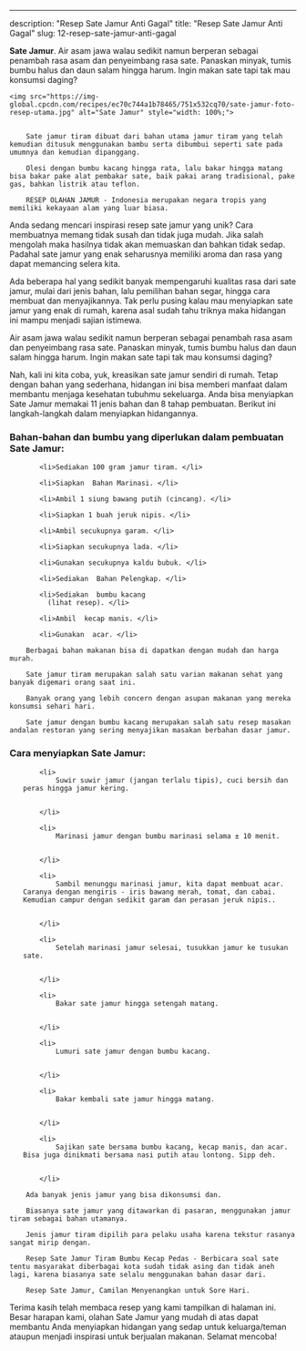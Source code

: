 ---
description: "Resep Sate Jamur Anti Gagal"
title: "Resep Sate Jamur Anti Gagal"
slug: 12-resep-sate-jamur-anti-gagal

<p>
	<strong>Sate Jamur</strong>. 
	Air asam jawa walau sedikit namun berperan sebagai penambah rasa asam dan penyeimbang rasa sate. Panaskan minyak, tumis bumbu halus dan daun salam hingga harum. Ingin makan sate tapi tak mau konsumsi daging?
</p>
<p>
	
	<img src="https://img-global.cpcdn.com/recipes/ec70c744a1b78465/751x532cq70/sate-jamur-foto-resep-utama.jpg" alt="Sate Jamur" style="width: 100%;">
	
	
		Sate jamur tiram dibuat dari bahan utama jamur tiram yang telah kemudian ditusuk menggunakan bambu serta dibumbui seperti sate pada umumnya dan kemudian dipanggang.
	
		Olesi dengan bumbu kacang hingga rata, lalu bakar hingga matang bisa bakar pake alat pembakar sate, baik pakai arang tradisional, pake gas, bahkan listrik atau teflon.
	
		RESEP OLAHAN JAMUR - Indonesia merupakan negara tropis yang memiliki kekayaan alam yang luar biasa.
	
</p>

<p>
	Anda sedang mencari inspirasi resep sate jamur yang unik? Cara membuatnya memang tidak susah dan tidak juga mudah. Jika salah mengolah maka hasilnya tidak akan memuaskan dan bahkan tidak sedap. Padahal sate jamur yang enak seharusnya memiliki aroma dan rasa yang dapat memancing selera kita.
</p>

<p>
	Ada beberapa hal yang sedikit banyak mempengaruhi kualitas rasa dari sate jamur, mulai dari jenis bahan, lalu pemilihan bahan segar, hingga cara membuat dan menyajikannya. Tak perlu pusing kalau mau menyiapkan sate jamur yang enak di rumah, karena asal sudah tahu triknya maka hidangan ini mampu menjadi sajian istimewa.
</p>

<p>
	Air asam jawa walau sedikit namun berperan sebagai penambah rasa asam dan penyeimbang rasa sate. Panaskan minyak, tumis bumbu halus dan daun salam hingga harum. Ingin makan sate tapi tak mau konsumsi daging?
</p>


<p>
	Nah, kali ini kita coba, yuk, kreasikan sate jamur sendiri di rumah. Tetap dengan bahan yang sederhana, hidangan ini bisa memberi manfaat dalam membantu menjaga kesehatan tubuhmu sekeluarga. Anda bisa menyiapkan Sate Jamur memakai 11 jenis bahan dan 8 tahap pembuatan. Berikut ini langkah-langkah dalam menyiapkan hidangannya.
</p> 

<h3>Bahan-bahan dan bumbu yang diperlukan dalam pembuatan Sate Jamur:</h3>

<ol>
	
		<li>Sediakan 100 gram jamur tiram. </li>
	
		<li>Siapkan  Bahan Marinasi. </li>
	
		<li>Ambil 1 siung bawang putih (cincang). </li>
	
		<li>Siapkan 1 buah jeruk nipis. </li>
	
		<li>Ambil secukupnya garam. </li>
	
		<li>Siapkan secukupnya lada. </li>
	
		<li>Gunakan secukupnya kaldu bubuk. </li>
	
		<li>Sediakan  Bahan Pelengkap. </li>
	
		<li>Sediakan  bumbu kacang
          (lihat resep). </li>
	
		<li>Ambil  kecap manis. </li>
	
		<li>Gunakan  acar. </li>
	
</ol>
<p>
	
		Berbagai bahan makanan bisa di dapatkan dengan mudah dan harga murah.
	
		Sate jamur tiram merupakan salah satu varian makanan sehat yang banyak digemari orang saat ini.
	
		Banyak orang yang lebih concern dengan asupan makanan yang mereka konsumsi sehari hari.
	
		Sate jamur dengan bumbu kacang merupakan salah satu resep masakan andalan restoran yang sering menyajikan masakan berbahan dasar jamur.
	
</p>


<h3>Cara menyiapkan Sate Jamur:</h3>

<ol>
	
		<li>
			Suwir suwir jamur (jangan terlalu tipis), cuci bersih dan peras hingga jamur kering.
			
			
		</li>
	
		<li>
			Marinasi jamur dengan bumbu marinasi selama ± 10 menit.
			
			
		</li>
	
		<li>
			Sambil menunggu marinasi jamur, kita dapat membuat acar. Caranya dengan mengiris - iris bawang merah, tomat, dan cabai. Kemudian campur dengan sedikit garam dan perasan jeruk nipis..
			
			
		</li>
	
		<li>
			Setelah marinasi jamur selesai, tusukkan jamur ke tusukan sate.
			
			
		</li>
	
		<li>
			Bakar sate jamur hingga setengah matang.
			
			
		</li>
	
		<li>
			Lumuri sate jamur dengan bumbu kacang.
			
			
		</li>
	
		<li>
			Bakar kembali sate jamur hingga matang.
			
			
		</li>
	
		<li>
			Sajikan sate bersama bumbu kacang, kecap manis, dan acar. Bisa juga dinikmati bersama nasi putih atau lontong. Sipp deh.
			
			
		</li>
	
</ol>

<p>
	
		Ada banyak jenis jamur yang bisa dikonsumsi dan.
	
		Biasanya sate jamur yang ditawarkan di pasaran, menggunakan jamur tiram sebagai bahan utamanya.
	
		Jenis jamur tiram dipilih para pelaku usaha karena tekstur rasanya sangat mirip dengan.
	
		Resep Sate Jamur Tiram Bumbu Kecap Pedas - Berbicara soal sate tentu masyarakat diberbagai kota sudah tidak asing dan tidak aneh lagi, karena biasanya sate selalu menggunakan bahan dasar dari.
	
		Resep Sate Jamur, Camilan Menyenangkan untuk Sore Hari.
	
</p>

<p>
	Terima kasih telah membaca resep yang kami tampilkan di halaman ini. Besar harapan kami, olahan Sate Jamur yang mudah di atas dapat membantu Anda menyiapkan hidangan yang sedap untuk keluarga/teman ataupun menjadi inspirasi untuk berjualan makanan. Selamat mencoba!
</p>
